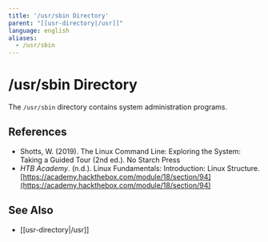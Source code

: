 ```yaml
---
title: '/usr/sbin Directory'
parent: "[[usr-directory|/usr]]"
language: english
aliases:
  - /usr/sbin
---
```


# /usr/sbin Directory

The `/usr/sbin` directory contains system administration programs.

## References

- Shotts, W. (2019). <span class="reference-title">The Linux Command Line: Exploring the System: Taking a Guided Tour (2nd ed.)</span>. No Starch Press
- _HTB Academy_. (n.d.). <span class="reference-title">Linux Fundamentals: Introduction: Linux Structure</span>. [https://academy.hackthebox.com/module/18/section/94](https://academy.hackthebox.com/module/18/section/94)

## See Also

- [[usr-directory|/usr]]
